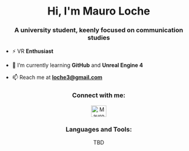 <h1 align="center">Hi, I'm Mauro Loche</h1>
<h3 align="center">A university student, keenly focused on communication studies</h3>


- ⚡ VR **Enthusiast**

- 🌱 I’m currently learning **GitHub** and **Unreal Engine 4**

- 📫 Reach me at **loche3@gmail.com**


<h3 align="center">Connect with me:</h3>

<p align="center">
<a href="https://www.linkedin.com/in/mauroloche/" target="blank"><img align="center" src="https://raw.githubusercontent.com/rahuldkjain/github-profile-readme-generator/master/src/images/icons/Social/linked-in-alt.svg" alt="Mauro Loche" height="30" width="40" /></a>
</p>

<h3 align="center">Languages and Tools:</h3>
<p align="center">
  TBD
</p>
  
<!---
MauroLoche/MauroLoche is a ✨ special ✨ repository because its `README.md` (this file) appears on your GitHub profile.
You can click the Preview link to take a look at your changes.
--->
